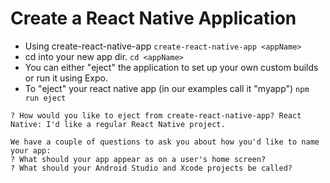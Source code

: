 # Create a React Native Application

- Using create-react-native-app
` create-react-native-app <appName> `
- cd into your new app dir.
` cd <appName> `
- You can either "eject" the application to set up your own custom builds or run it using Expo. 
- To "eject" your react native app (in our examples call it "myapp")
` npm run eject `

```
? How would you like to eject from create-react-native-app? React Native: I'd like a regular React Native project.

We have a couple of questions to ask you about how you'd like to name your app:
? What should your app appear as on a user's home screen? 
? What should your Android Studio and Xcode projects be called? 
```
  
